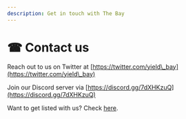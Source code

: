 ```yaml
---
description: Get in touch with The Bay
---
```


# ☎ Contact us

Reach out to us on Twitter at [https://twitter.com/yield\_bay](https://twitter.com/yield\_bay)

Join our Discord server via [https://discord.gg/7dXHKzuQ](https://discord.gg/7dXHKzuQ)

Want to get listed with us? Check [here](https://github.com/yield-bay/listing-requests).
